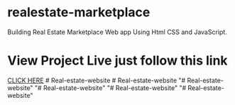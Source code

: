 # realestate-marketplace
Building Real Estate Marketplace Web app Using Html CSS and JavaScript.

# View Project Live just follow this link 
[CLICK HERE](https://sujanban.github.io/realestate-marketplace/)
#   R e a l - e s t a t e - w e b s i t e  
 #   R e a l - e s t a t e - w e b s i t e  
 "# Real-estate-website" 
"# Real-estate-website" 
"# Real-estate-website" 
"# Real-estate-website" 
